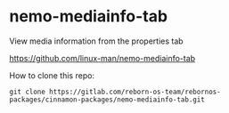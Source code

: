 # nemo-mediainfo-tab

View media information from the properties tab

https://github.com/linux-man/nemo-mediainfo-tab

How to clone this repo:

```
git clone https://gitlab.com/reborn-os-team/rebornos-packages/cinnamon-packages/nemo-mediainfo-tab.git
```


